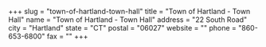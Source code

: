 +++
slug = "town-of-hartland-town-hall"
title = "Town of Hartland - Town Hall"
name = "Town of Hartland - Town Hall"
address = "22 South Road"
city = "Hartland"
state = "CT"
postal = "06027"
website = ""
phone = "860-653-6800"
fax = ""
+++
